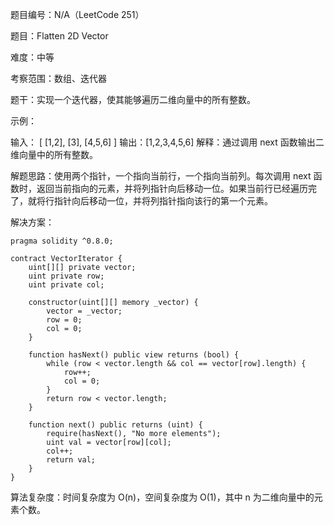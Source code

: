 题目编号：N/A（LeetCode 251）

题目：Flatten 2D Vector

难度：中等

考察范围：数组、迭代器

题干：实现一个迭代器，使其能够遍历二维向量中的所有整数。

示例：

输入：
[
  [1,2],
  [3],
  [4,5,6]
]
输出：[1,2,3,4,5,6]
解释：通过调用 next 函数输出二维向量中的所有整数。

解题思路：使用两个指针，一个指向当前行，一个指向当前列。每次调用 next 函数时，返回当前指向的元素，并将列指针向后移动一位。如果当前行已经遍历完了，就将行指针向后移动一位，并将列指针指向该行的第一个元素。

解决方案：

```solidity
pragma solidity ^0.8.0;

contract VectorIterator {
    uint[][] private vector;
    uint private row;
    uint private col;

    constructor(uint[][] memory _vector) {
        vector = _vector;
        row = 0;
        col = 0;
    }

    function hasNext() public view returns (bool) {
        while (row < vector.length && col == vector[row].length) {
            row++;
            col = 0;
        }
        return row < vector.length;
    }

    function next() public returns (uint) {
        require(hasNext(), "No more elements");
        uint val = vector[row][col];
        col++;
        return val;
    }
}
```

算法复杂度：时间复杂度为 O(n)，空间复杂度为 O(1)，其中 n 为二维向量中的元素个数。